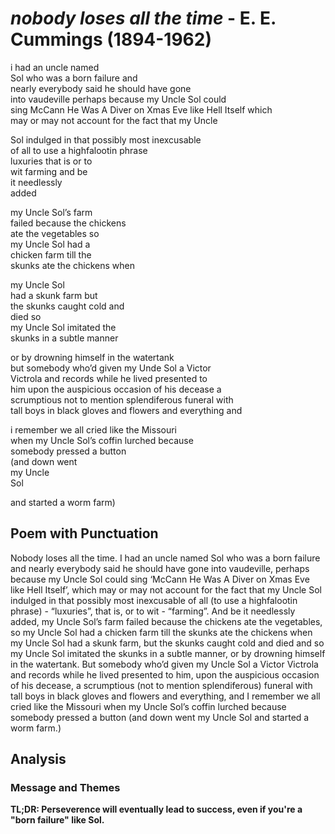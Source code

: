# *nobody loses all the time* - E. E. Cummings (1894-1962)

i had an uncle named<br/>
Sol who was a born failure and<br/>
nearly everybody said he should have gone<br/>
into vaudeville perhaps because my Uncle Sol could<br/>
sing McCann He Was A Diver on Xmas Eve like Hell Itself which<br/>
may or may not account for the fact that my Uncle

Sol indulged in that possibly most inexcusable<br/>
of all to use a highfalootin phrase<br/>
luxuries that is or to<br/>
wit farming and be<br/>
it needlessly<br/>
added

my Uncle Sol’s farm<br/>
failed because the chickens<br/>
ate the vegetables so<br/>
my Uncle Sol had a<br/>
chicken farm till the<br/>
skunks ate the chickens when

my Uncle Sol<br/>
had a skunk farm but<br/>
the skunks caught cold and<br/>
died so<br/>
my Uncle Sol imitated the<br/>
skunks in a subtle manner

or by drowning himself in the watertank<br/>
but somebody who’d given my Unde Sol a Victor<br/>
Victrola and records while he lived presented to<br/>
him upon the auspicious occasion of his decease a<br/>
scrumptious not to mention splendiferous funeral with<br/>
tall boys in black gloves and flowers and everything and

i remember we all cried like the Missouri<br/>
when my Uncle Sol’s coffin lurched because<br/>
somebody pressed a button<br/>
(and down went<br/>
my Uncle<br/>
Sol

and started a worm farm)

## Poem with Punctuation

Nobody loses all the time. I had an uncle named Sol who was a born failure and nearly everybody said he should have gone into vaudeville, perhaps because my Uncle Sol could sing ‘McCann He Was A Diver on Xmas Eve like Hell Itself’, which may or may not account for the fact that my Uncle Sol indulged in that possibly most inexcusable of all (to use a highfalootin phrase) - “luxuries”, that is, or to wit - “farming”. And be it needlessly added, my Uncle Sol’s farm failed because the chickens ate the vegetables, so my Uncle Sol had a chicken farm till the skunks ate the chickens when my Uncle Sol had a skunk farm, but the skunks caught cold and died and so my Uncle Sol imitated the skunks in a subtle manner, or by drowning himself in the watertank. But somebody who’d given my Uncle Sol a Victor Victrola and records while he lived presented to him, upon the auspicious occasion of his decease, a scrumptious (not to mention splendiferous) funeral with tall boys in black gloves and flowers and everything, and I remember we all cried like the Missouri when my Uncle Sol’s coffin lurched because somebody pressed a button (and down went my Uncle Sol and started a worm farm.)

## Analysis

### Message and Themes

**TL;DR: Perseverence will eventually lead to success, even if you're a "born failure" like Sol.**
